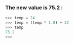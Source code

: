 ### The new value is 75.2 :
```python
>>> temp = 24
>>> temp = (temp * 1.8) + 32
>>> temp
75.2
>>> 
```
